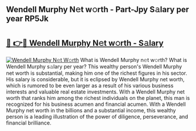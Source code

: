 ## Wendell Murphy N𝚎t w𝚘rth - Part-Jpy S𝚊lary per year RP5Jk

# <h2><a href="http://gc48on.nevu.top/?p=Wendell+Murphy">🔗 👉🔴 Wendell Murphy N𝚎t w𝚘rth - S𝚊lary</a></h2>

[![Wendell Murphy N𝚎t W𝚘rth](https://i.imgur.com/Oavwk0R.jpeg)](http://gc48on.nevu.top/?p=Wendell+Murphy)
What is Wendell Murphy n𝚎t w𝚘rth? What is Wendell Murphy s𝚊lary per year?
This wealthy person's Wendell Murphy net worth is substantial, making him one of the richest figures in his sector. His salary is considerable, but it is eclipsed by Wendell Murphy net worth, which is rumored to be even larger as a result of his various business interests and valuable real estate investments. With a Wendell Murphy net worth that ranks him among the richest individuals on the planet, this man is recognized for his business acumen and financial acumen. With a Wendell Murphy net worth in the billions and a substantial income, this wealthy person is a leading illustration of the power of diligence, perseverance, and financial brilliance.

